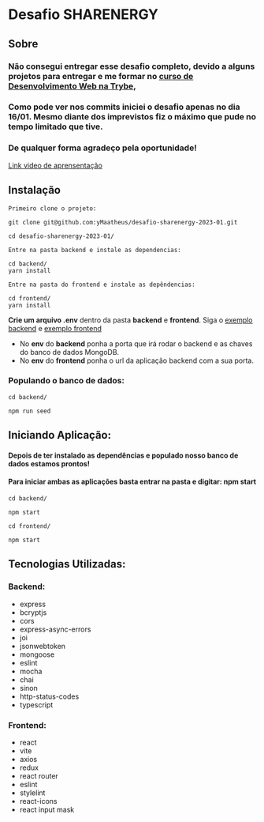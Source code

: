 # Desafio SHARENERGY

## Sobre

### Não consegui entregar esse desafio completo, devido a alguns projetos para entregar e me formar no [curso de Desenvolvimento Web na Trybe](https://www.betrybe.com),
### Como pode ver nos commits iniciei o desafio apenas no dia 16/01. Mesmo diante dos imprevistos fiz o máximo que pude no tempo limitado que tive.
### De qualquer forma agradeço pela oportunidade!


[Link video de aprensentação](https://youtu.be/yAIXgf1yg7A)

## Instalação

```
Primeiro clone o projeto:

git clone git@github.com:yMaatheus/desafio-sharenergy-2023-01.git

cd desafio-sharenergy-2023-01/

Entre na pasta backend e instale as dependencias:

cd backend/
yarn install

Entre na pasta do frontend e instale as depêndencias:

cd frontend/
yarn install
```

**Crie um arquivo .env** dentro da pasta **backend** e **frontend**.
Siga o [exemplo backend](backend/.env.example) e [exemplo frontend](frontend/.env.example)

  - No **env** do **backend** ponha a porta que irá rodar o backend e as chaves do banco de dados MongoDB.
  - No **env** do **frontend** ponha o url da aplicação backend com a sua porta.

### Populando o banco de dados:

```
cd backend/

npm run seed
```

## Iniciando Aplicação:

#### Depois de ter instalado as dependências e populado nosso banco de dados estamos prontos!
#### Para iniciar ambas as aplicações basta entrar na pasta e digitar: **npm start**

```
cd backend/

npm start

cd frontend/

npm start
```

## Tecnologias Utilizadas:

### Backend:
  - express
  - bcryptjs
  - cors
  - express-async-errors
  - joi
  - jsonwebtoken
  - mongoose
  - eslint
  - mocha
  - chai
  - sinon
  - http-status-codes
  - typescript

### Frontend:
  - react
  - vite
  - axios
  - redux
  - react router
  - eslint
  - stylelint
  - react-icons
  - react input mask